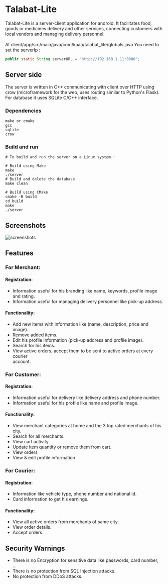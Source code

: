 # Talabat-Lite
Talabat-Lite is a server-client application for android. It facilitates food, goods or medicines delivery and other services, connecting customers with local vendors and managing delivery personnel.<br><br>
At client/app/src/main/java/com/kaaa/talabat_lite/globals.java You need to set the serverIp :
```java
public static String serverURL = "http://192.168.1.11:8080";
```
## Server side
The server is written in C++ communicating with client over HTTP using crow (microframework for the web, uses routing similar to Python's Flask).
<br>For database it uses SQLite C/C++ interface.
### Dependencies
```
make or cmake
gcc
sqlite
crow
```
### Build and run
```shell
# To build and run the server on a Linux system :

# Build using Make
make
./server
# Build and delete the database
make clean

# Build using CMake
cmake -B build
cd build
make
./server
```
## Screenshots
![screenshots](https://github.com/user-attachments/assets/6c4ebe77-06ed-43cf-a8bd-d372e623f695)
## Features
### For Merchant: 
#### Registration:
- Information useful for his branding like name, keywords, profile image and rating. <br>
- Information useful for managing delivery personnel like pick-up address. <br>
#### Functionality:
- Add new items with information like (name, description, price and image). <br>
- Remove added items. <br>
- Edit his profile information (pick-up address and profile image). <br>
- Search for his items. <br>
- View active orders, accept them to be sent to active orders at every courier <br>
account. 
### For Customer: 
#### Registration:
- Information useful for delivery like delivery address and phone number. <br>
- Information useful for his profile like name and profile image. <br>
#### Functionality:
- View merchant categories at home and the 3 top rated merchants of his city. <br>
- Search for all merchants. <br>
- View cart activity <br>
- Update item quantity or remove them from cart. <br>
- View orders <br>
- View & edit profile information
### For Courier: 
#### Registration:
- Information like vehicle type, phone number and national id. <br>
- Card information to get his earnings. <br>
#### Functionality:
- View all active orders from merchants of same city. <br>
- View order details.<br>
- Accept orders.<br>
## Security Warnings
- There is no Encryption for sensitive data like passwords, card number, ...
- There is no protection from SQL Injection attacks.
- No protection from DDoS attacks.
